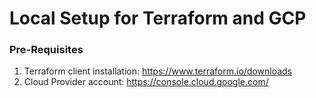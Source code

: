 # Local Setup for Terraform and GCP
### Pre-Requisites
1. Terraform client installation: https://www.terraform.io/downloads
2. Cloud Provider account: https://console.cloud.google.com/